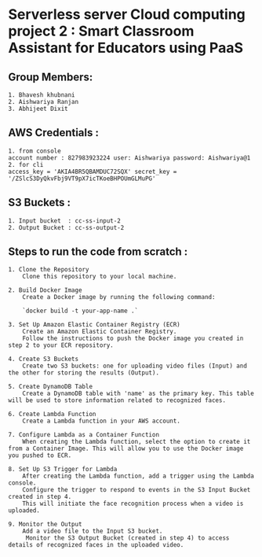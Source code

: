 #  Serverless server Cloud computing project 2 : Smart Classroom Assistant for Educators using PaaS

## Group Members:
    1. Bhavesh khubnani
    2. Aishwariya Ranjan
    3. Abhijeet Dixit

## AWS Credentials :
    1. from console 
    account number : 827983923224 user: Aishwariya password: Aishwariya@1
    2. for cli 
    access_key = 'AKIA4BR5QBAMDUC72SQX' secret_key = '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'

## S3 Buckets : 
    1. Input bucket  : cc-ss-input-2
    2. Output Bucket : cc-ss-output-2

## Steps to run the code from scratch :

    1. Clone the Repository
        Clone this repository to your local machine.

    2. Build Docker Image
        Create a Docker image by running the following command:

        `docker build -t your-app-name .`
    
    3. Set Up Amazon Elastic Container Registry (ECR)
        Create an Amazon Elastic Container Registry.
        Follow the instructions to push the Docker image you created in step 2 to your ECR repository.

    4. Create S3 Buckets
        Create two S3 buckets: one for uploading video files (Input) and the other for storing the results (Output).

    5. Create DynamoDB Table
        Create a DynamoDB table with 'name' as the primary key. This table will be used to store information related to recognized faces.
    
    6. Create Lambda Function
        Create a Lambda function in your AWS account.
        
    7. Configure Lambda as a Container Function
        When creating the Lambda function, select the option to create it from a Container Image. This will allow you to use the Docker image you pushed to ECR.
    
    8. Set Up S3 Trigger for Lambda
        After creating the Lambda function, add a trigger using the Lambda console. 
        Configure the trigger to respond to events in the S3 Input Bucket created in step 4. 
        This will initiate the face recognition process when a video is uploaded.
    
    9. Monitor the Output
        Add a video file to the Input S3 bucket.
         Monitor the S3 Output Bucket (created in step 4) to access details of recognized faces in the uploaded video.
